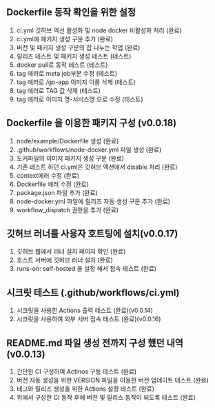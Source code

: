 ## Dockerfile 동작 확인을 위한 설정
  1. ci.yml 깃허브 액선 활성화 및 node docker 비활성화 처리 (완료)
  2. ci.yml에 패키지 생성 구문 추가 (완료)
  3. 버전 및 패키지 생성 구문의 잡 나누는 작업 (완료)
  4. 릴리즈 테스트 및 패키지 생성 테스트 (테스트)
  5. docker pull로 동작 테스트 (테스트)
  6. tag 에러로 meta job부분 수정 (테스트)
  7. tag 에러로 /go-app 이미지 이름 삭제 (테스트)
  8. tag 에러로 TAG 값 삭제 (테스트)
  9. tag 에러로 이미지 명-서비스명 으로 수정 (테스트)

## Dockerfile 을 이용한 패키지 구성 (v0.0.18)
  1. node/example/Dockerfile 생성 (완료)
  2. .github/workflows/node-docker.yml 파일 생성 (완료)
  3. 도커파일의 이미지 패키지 생성 구문 (완료)
  4. 기존 테스트 하던 ci.yml은 깃허브 액션에서 disable 처리 (완료)
  5. context에러 수정 (완료)
  6. Dockerfile 에러 수정 (완료)
  7. package.json 파일 추가 (완료)
  8. node-docker.yml 파일에 릴리즈 자동 생성 구문 추가 (완료)
  9. workflow_dispatch 권한을 추가 (완료)

## 깃허브 러너를 사용자 호트팅에 설치(v0.0.17)
  1. 깃허브 웹에서 러너 설치 페이지 확인 (완료)
  2. 호스트 서버에 깃허브 러너 설치 (완료)
  3. runs-on: self-hosted 을 설정 해서 접속 테스트 (완료)

## 시크릿 테스트 (.github/workflows/ci.yml)
  1. 시크릿을 사용한 Actions 출력 테스트 (완료)(v0.0.14)
  2. 시크릿을 사용하여 외부 서버 접속 테스트 (완료)(v0.0.16)

## README.md 파일 생성 전까지 구성 했던 내역 (v0.0.13)
  1. 간단한 CI 구성하여 Actinos 구동 테스트 (완료)
  2. 버전 자동 생성을 위한 VERSION 파일을 이용한 버전 업데이트 테스트 (완료)
  3. 테그와 릴리즈 생성을 위한 Actions 설정 테스트 (완료)
  4. 위에서 구성한 CI 동작 후에 버전 및 릴리스 동작이 되도록 테스트 (완료)
